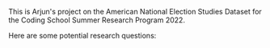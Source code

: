 This is Arjun's project on the American National Election Studies Dataset for the Coding School Summer Research Program 2022.

Here are some potential research questions: